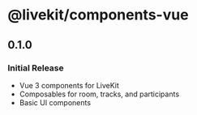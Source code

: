 # @livekit/components-vue

## 0.1.0

### Initial Release

- Vue 3 components for LiveKit
- Composables for room, tracks, and participants
- Basic UI components
